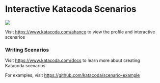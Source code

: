 # Interactive Katacoda Scenarios

[![](http://shields.katacoda.com/katacoda/ahance/count.svg)](https://www.katacoda.com/ahance "Get your profile on Katacoda.com")

Visit https://www.katacoda.com/ahance to view the profile and interactive scenarios

### Writing Scenarios
Visit https://www.katacoda.com/docs to learn more about creating Katacoda scenarios

For examples, visit https://github.com/katacoda/scenario-example
